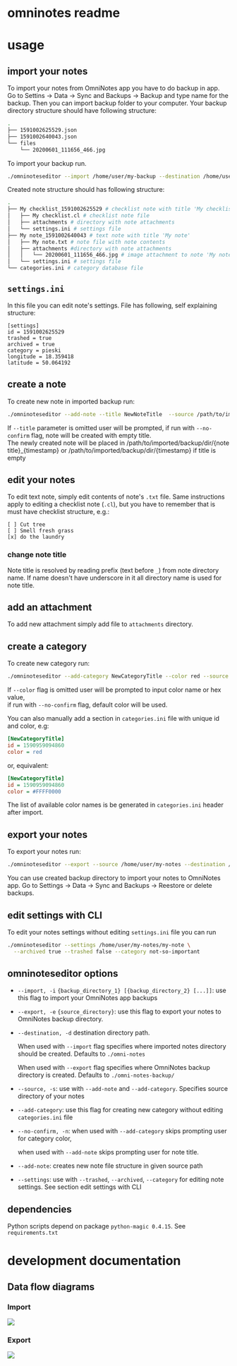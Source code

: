 # omninotes readme

# usage

## import your notes

To import your notes from OmniNotes app you have to do backup in app. Go to Settins → Data → Sync and Backups → Backup and type name for the backup. Then you can import backup folder to your computer. Your backup directory structure should have following structure:

```bash
.
├── 1591002625529.json
├── 1591002640043.json
└── files
    └── 20200601_111656_466.jpg
```

To import your backup run.

```bash
./omninoteseditor --import /home/user/my-backup --destination /home/user/my-notes
```

Created note structure should has following structure:

```bash
.
├── My checklist_1591002625529 # checklist note with title 'My checklist'
│   ├── My checklist.cl # checklist note file
│   ├── attachments # directory with note attachments
│   └── settings.ini # settings file
├── My note_1591002640043 # text note with title 'My note'
│   ├── My note.txt # note file with note contents
│   ├── attachments #directory with note attachments
│   │   └── 20200601_111656_466.jpg # image attachment to note 'My note'
│   └── settings.ini # settings file
└── categories.ini # category database file
```

## `settings.ini`

In this file you can edit note's settings. File has following, self explaining structure:
```
[settings]
id = 1591002625529
trashed = true
archived = true
category = pieski
longitude = 18.359418
latitude = 50.064192
``` 

## create a note
To create new note in imported backup run:
```bash
./omninoteseditor --add-note --title NewNoteTitle  --source /path/to/imported/backup/dir/
```
If `--title` parameter is omitted user will be prompted,
if run with `--no-confirm` flag, note will be created with empty title.  
The newly created note will be placed in /path/to/imported/backup/dir/{note title}_{timestamp} or /path/to/imported/backup/dir/{timestamp} if title is empty 

## edit your notes

To edit text note, simply edit contents of note's `.txt` file. Same instructions apply to editing a checklist note (`.cl`), but you have to remember that is must have checklist structure, e.g.:

```
[ ] Cut tree
[ ] Smell fresh grass
[x] do the laundry
```

### change note title
Note title is resolved by reading prefix (text before `_`) from note directory name. If name doesn't have underscore in it all directory name is used for note title. 

## add an attachment

To add new attachment simply add file to `attachments` directory.

## create a category

To create new category run: 
```bash
./omninoteseditor --add-category NewCategoryTitle --color red --source /path/to/imported/backup/dir/
```
If `--color` flag is omitted user will be prompted to input color name or hex value,  
if run with `--no-confirm` flag, default color will be used.

You can also manually add a section in `categories.ini` file with unique id and color, e.g:
```ini
[NewCategoryTitle]
id = 1590959094860
color = red
```
or, equivalent:

```ini
[NewCategoryTitle]
id = 1590959094860
color = #FFFF0000
```

The list of available color names is be generated in `categories.ini` header after import.

## export your notes

To export your notes run:

```bash
./omninoteseditor --export --source /home/user/my-notes --destination /home/user/my-notes-backup
```

You can use created backup directory to import your notes to OmniNotes app. Go to Settings -> Data -> Sync and Backups -> Reestore or delete backups.

## edit settings with CLI
To edit your notes settings without editing `settings.ini` file you can run
```bash
./omninoteseditor --settings /home/user/my-notes/my-note \
  --archived true --trashed false --category not-so-important
```
## omninoteseditor options
* `--import, -i` `{backup_directory_1} [{backup_directory_2} [...]]`: use this flag to import your OmniNotes app backups
* `--export, -e` `{source_directory}`: use this flag to export your notes to OmniNotes backup directory.
* `--destination, -d` destination directory path.
        
    When used with `--import` flag specifies where imported notes directory should be created. Defaults to `./omni-notes`
    
    When used with `--export` flag specifies where OmniNotes backup directory is created. Defaults to `./omni-notes-backup/`
* `--source, -s`: use with `--add-note` and `--add-category`. Specifies source directory of your notes
* `--add-category`: use this flag for creating new category without editing `categories.ini` file
* `--no-confirm, -n`: when used with `--add-category` skips prompting user for category color,
 
    when used with `--add-note` skips prompting user for note title.
* `--add-note`: creates new note file structure in given source path
* `--settings`: use with `--trashed`, `--archived`, `--category` for editing note settings. See section edit settings with CLI

## dependencies
Python scripts depend on package `python-magic 0.4.15`. See `requirements.txt`
# development documentation

## Data flow diagrams
### Import
![](docs/Import.png)
### Export
![](docs/Export.png)

